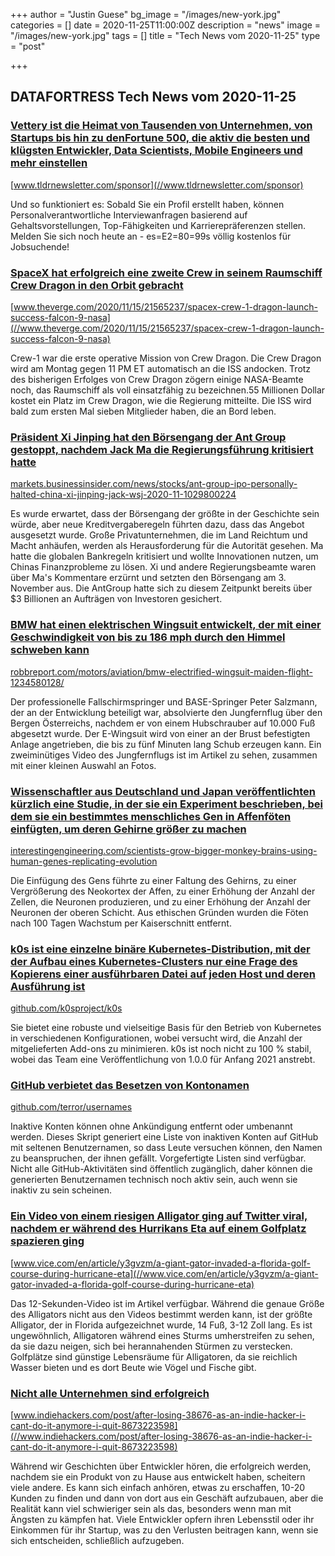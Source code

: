 +++
author = "Justin Guese"
bg_image = "/images/new-york.jpg"
categories = []
date = 2020-11-25T11:00:00Z
description = "news"
image = "/images/new-york.jpg"
tags = []
title = "Tech News vom 2020-11-25"
type = "post"

+++

        
## DATAFORTRESS Tech News vom 2020-11-25



### [Vettery ist die Heimat von Tausenden von Unternehmen, von Startups bis hin zu denFortune 500, die aktiv die besten und klügsten Entwickler, Data Scientists, Mobile Engineers und mehr einstellen](//www.tldrnewsletter.com/sponsor)


[www.tldrnewsletter.com/sponsor](//www.tldrnewsletter.com/sponsor)


Und so funktioniert es: Sobald Sie ein Profil erstellt haben, können Personalverantwortliche Interviewanfragen basierend auf Gehaltsvorstellungen, Top-Fähigkeiten und Karrierepräferenzen stellen. Melden Sie sich noch heute an - es=E2=80=99s völlig kostenlos für Jobsuchende!


### [SpaceX hat erfolgreich eine zweite Crew in seinem Raumschiff Crew Dragon in den Orbit gebracht](//www.theverge.com/2020/11/15/21565237/spacex-crew-1-dragon-launch-success-falcon-9-nasa)


[www.theverge.com/2020/11/15/21565237/spacex-crew-1-dragon-launch-success-falcon-9-nasa](//www.theverge.com/2020/11/15/21565237/spacex-crew-1-dragon-launch-success-falcon-9-nasa)


Crew-1 war die erste operative Mission von Crew Dragon. Die Crew Dragon wird am Montag gegen 11 PM ET automatisch an die ISS andocken. Trotz des bisherigen Erfolges von Crew Dragon zögern einige NASA-Beamte noch, das Raumschiff als voll einsatzfähig zu bezeichnen.55 Millionen Dollar kostet ein Platz im Crew Dragon, wie die Regierung mitteilte. Die ISS wird bald zum ersten Mal sieben Mitglieder haben, die an Bord leben.


### [Präsident Xi Jinping hat den Börsengang der Ant Group gestoppt, nachdem Jack Ma die Regierungsführung kritisiert hatte](//markets.businessinsider.com/news/stocks/ant-group-ipo-personally-halted-china-xi-jinping-jack-wsj-2020-11-1029800224)


[markets.businessinsider.com/news/stocks/ant-group-ipo-personally-halted-china-xi-jinping-jack-wsj-2020-11-1029800224](//markets.businessinsider.com/news/stocks/ant-group-ipo-personally-halted-china-xi-jinping-jack-wsj-2020-11-1029800224)


Es wurde erwartet, dass der Börsengang der größte in der Geschichte sein würde, aber neue Kreditvergaberegeln führten dazu, dass das Angebot ausgesetzt wurde. Große Privatunternehmen, die im Land Reichtum und Macht anhäufen, werden als Herausforderung für die Autorität gesehen. Ma hatte die globalen Bankregeln kritisiert und wollte Innovationen nutzen, um Chinas Finanzprobleme zu lösen. Xi und andere Regierungsbeamte waren über Ma's Kommentare erzürnt und setzten den Börsengang am 3. November aus. Die AntGroup hatte sich zu diesem Zeitpunkt bereits über $3 Billionen an Aufträgen von Investoren gesichert.


### [BMW hat einen elektrischen Wingsuit entwickelt, der mit einer Geschwindigkeit von bis zu 186 mph durch den Himmel schweben kann](//robbreport.com/motors/aviation/bmw-electrified-wingsuit-maiden-flight-1234580128/)


[robbreport.com/motors/aviation/bmw-electrified-wingsuit-maiden-flight-1234580128/](//robbreport.com/motors/aviation/bmw-electrified-wingsuit-maiden-flight-1234580128/)


Der professionelle Fallschirmspringer und BASE-Springer Peter Salzmann, der an der Entwicklung beteiligt war, absolvierte den Jungfernflug über den Bergen Österreichs, nachdem er von einem Hubschrauber auf 10.000 Fuß abgesetzt wurde. Der E-Wingsuit wird von einer an der Brust befestigten Anlage angetrieben, die bis zu fünf Minuten lang Schub erzeugen kann. Ein zweiminütiges Video des Jungfernflugs ist im Artikel zu sehen, zusammen mit einer kleinen Auswahl an Fotos.


### [Wissenschaftler aus Deutschland und Japan veröffentlichten kürzlich eine Studie, in der sie ein Experiment beschrieben, bei dem sie ein bestimmtes menschliches Gen in Affenföten einfügten, um deren Gehirne größer zu machen](//interestingengineering.com/scientists-grow-bigger-monkey-brains-using-human-genes-replicating-evolution)


[interestingengineering.com/scientists-grow-bigger-monkey-brains-using-human-genes-replicating-evolution](//interestingengineering.com/scientists-grow-bigger-monkey-brains-using-human-genes-replicating-evolution)


Die Einfügung des Gens führte zu einer Faltung des Gehirns, zu einer Vergrößerung des Neokortex der Affen, zu einer Erhöhung der Anzahl der Zellen, die Neuronen produzieren, und zu einer Erhöhung der Anzahl der Neuronen der oberen Schicht. Aus ethischen Gründen wurden die Föten nach 100 Tagen Wachstum per Kaiserschnitt entfernt.


### [k0s ist eine einzelne binäre Kubernetes-Distribution, mit der der Aufbau eines Kubernetes-Clusters nur eine Frage des Kopierens einer ausführbaren Datei auf jeden Host und deren Ausführung ist](//github.com/k0sproject/k0s)


[github.com/k0sproject/k0s](//github.com/k0sproject/k0s)


Sie bietet eine robuste und vielseitige Basis für den Betrieb von Kubernetes in verschiedenen Konfigurationen, wobei versucht wird, die Anzahl der mitgelieferten Add-ons zu minimieren. k0s ist noch nicht zu 100 % stabil, wobei das Team eine Veröffentlichung von 1.0.0 für Anfang 2021 anstrebt.


### [GitHub verbietet das Besetzen von Kontonamen](//github.com/terror/usernames)


[github.com/terror/usernames](//github.com/terror/usernames)


Inaktive Konten können ohne Ankündigung entfernt oder umbenannt werden. Dieses Skript generiert eine Liste von inaktiven Konten auf GitHub mit seltenen Benutzernamen, so dass Leute versuchen können, den Namen zu beanspruchen, der ihnen gefällt. Vorgefertigte Listen sind verfügbar. Nicht alle GitHub-Aktivitäten sind öffentlich zugänglich, daher können die generierten Benutzernamen technisch noch aktiv sein, auch wenn sie inaktiv zu sein scheinen.


### [Ein Video von einem riesigen Alligator ging auf Twitter viral, nachdem er während des Hurrikans Eta auf einem Golfplatz spazieren ging](//www.vice.com/en/article/y3gvzm/a-giant-gator-invaded-a-florida-golf-course-during-hurricane-eta)


[www.vice.com/en/article/y3gvzm/a-giant-gator-invaded-a-florida-golf-course-during-hurricane-eta](//www.vice.com/en/article/y3gvzm/a-giant-gator-invaded-a-florida-golf-course-during-hurricane-eta)


Das 12-Sekunden-Video ist im Artikel verfügbar. Während die genaue Größe des Alligators nicht aus den Videos bestimmt werden kann, ist der größte Alligator, der in Florida aufgezeichnet wurde, 14 Fuß, 3-12 Zoll lang. Es ist ungewöhnlich, Alligatoren während eines Sturms umherstreifen zu sehen, da sie dazu neigen, sich bei herannahenden Stürmen zu verstecken. Golfplätze sind günstige Lebensräume für Alligatoren, da sie reichlich Wasser bieten und es dort Beute wie Vögel und Fische gibt.


### [Nicht alle Unternehmen sind erfolgreich](//www.indiehackers.com/post/after-losing-38676-as-an-indie-hacker-i-cant-do-it-anymore-i-quit-8673223598)


[www.indiehackers.com/post/after-losing-38676-as-an-indie-hacker-i-cant-do-it-anymore-i-quit-8673223598](//www.indiehackers.com/post/after-losing-38676-as-an-indie-hacker-i-cant-do-it-anymore-i-quit-8673223598)


Während wir Geschichten über Entwickler hören, die erfolgreich werden, nachdem sie ein Produkt von zu Hause aus entwickelt haben, scheitern viele andere. Es kann sich einfach anhören, etwas zu erschaffen, 10-20 Kunden zu finden und dann von dort aus ein Geschäft aufzubauen, aber die Realität kann viel schwieriger sein als das, besonders wenn man mit Ängsten zu kämpfen hat. Viele Entwickler opfern ihren Lebensstil oder ihr Einkommen für ihr Startup, was zu den Verlusten beitragen kann, wenn sie sich entscheiden, schließlich aufzugeben.